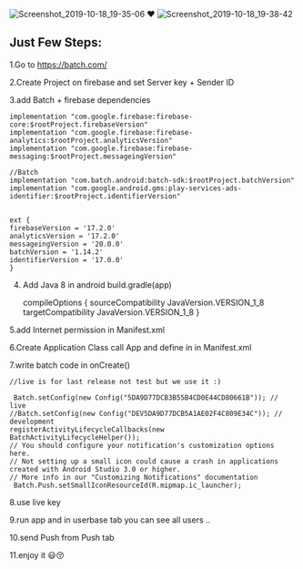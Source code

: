 ![Screenshot_2019-10-18_19-35-06](https://user-images.githubusercontent.com/26750131/67109931-7507f400-f1de-11e9-8f77-98b1c17f53df.png)      :heart:      ![Screenshot_2019-10-18_19-38-42](https://user-images.githubusercontent.com/26750131/67110148-e778d400-f1de-11e9-967d-fce2fe6aa811.png)



## Just Few Steps:

1.Go to https://batch.com/

2.Create Project on firebase and set Server key + Sender ID

3.add Batch + firebase dependencies 

    implementation "com.google.firebase:firebase-core:$rootProject.firebaseVersion"
    implementation "com.google.firebase:firebase-analytics:$rootProject.analyticsVersion"
    implementation "com.google.firebase:firebase-messaging:$rootProject.messageingVersion"
 
    //Batch
    implementation "com.batch.android:batch-sdk:$rootProject.batchVersion"
    implementation "com.google.android.gms:play-services-ads-identifier:$rootProject.identifierVersion"
    
    
    ext {
    firebaseVersion = '17.2.0'
    analyticsVersion = '17.2.0'
    messageingVersion = '20.0.0'
    batchVersion = '1.14.2'
    identifierVersion = '17.0.0'
    }
    
    
4. Add Java 8 in android build.gradle(app) 
 
 
 
    compileOptions {
        sourceCompatibility JavaVersion.VERSION_1_8
        targetCompatibility JavaVersion.VERSION_1_8
    } 
    
    

5.add Internet permission in Manifest.xml

6.Create Application Class call App and define in in Manifest.xml


7.write batch code in onCreate()


    //live is for last release not test but we use it :)

     Batch.setConfig(new Config("5DA9D77DCB3B55B4CD0E44CD80661B")); // live
    //Batch.setConfig(new Config("DEV5DA9D77DCB5A1AE02F4C809E34C")); // development
    registerActivityLifecycleCallbacks(new BatchActivityLifecycleHelper());
    // You should configure your notification's customization options here.
    // Not setting up a small icon could cause a crash in applications created with Android Studio 3.0 or higher.
    // More info in our "Customizing Notifications" documentation
     Batch.Push.setSmallIconResourceId(R.mipmap.ic_launcher);

8.use live key 

9.run app and in userbase tab you can see all users ..

10.send Push from Push tab

11.enjoy it :smiley::kissing_closed_eyes:

